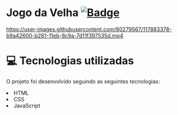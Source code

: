 # Jogo da Velha  [![ Badge](https://img.shields.io/badge/-Test_the_project_by_clicking_here-gray?style=flat-square&logo=&logoColor=white&link=https://https://https://BeatrizFernandess.github.io/Jogo-da-velha/)](https://BeatrizFernandess.github.io/Jogo-da-velha/)

https://user-images.githubusercontent.com/80279567/117883378-b9a42600-b281-11eb-8c9a-7d11f397535d.mp4


# 💻 Tecnologias utilizadas
O projeto foi desenvolvido seguindo as seguintes tecnologias:

<li>HTML
<li>CSS
<li>JavaScript
